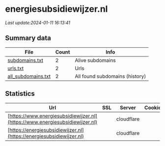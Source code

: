 # energiesubsidiewijzer.nl
*Last update:2024-01-11 16:13:41*
## Summary data
| File       | Count | Info |
|------------|-------|------|
|[subdomains.txt](/data/energiesubsidiewijzer/subdomains.txt)|2|Alive subdomains|
|[urls.txt](/data/energiesubsidiewijzer/urls.txt)|2|Urls|
|[all_subdomains.txt](/data/energiesubsidiewijzer/all_subdomains.txt)|2|All found subdomains (history)|
## Statistics
| Url | SSL | Server | Cookie | HSTS | CSP | XFO | XXP | RP | Tech |
|------------|-------|------|------|------|------|------|------|------|------|
|[https://www.energiesubsidiewijzer.nl](https://www.energiesubsidiewijzer.nl)| |cloudflare| |:white_check_mark: |:warning: |:white_check_mark: |:white_check_mark: |:white_check_mark: |Nginx|
|[https://energiesubsidiewijzer.nl](https://energiesubsidiewijzer.nl)| |cloudflare| |:white_check_mark: |:warning: |:white_check_mark: |:white_check_mark: |:white_check_mark: |Nginx|